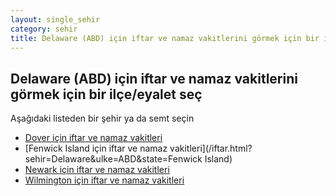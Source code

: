 ```yaml
---
layout: single_sehir
category: sehir
title: Delaware (ABD) için iftar ve namaz vakitlerini görmek için bir ilçe/eyalet seç
---
```



## Delaware (ABD) için iftar ve namaz vakitlerini görmek için bir ilçe/eyalet seç

Aşağıdaki listeden bir şehir ya da semt seçin


* [Dover için iftar ve namaz vakitleri](/iftar.html?sehir=Delaware&ulke=ABD&state=Dover)
* [Fenwick Island için iftar ve namaz vakitleri](/iftar.html?sehir=Delaware&ulke=ABD&state=Fenwick Island)
* [Newark için iftar ve namaz vakitleri](/iftar.html?sehir=Delaware&ulke=ABD&state=Newark)
* [Wilmington için iftar ve namaz vakitleri](/iftar.html?sehir=Delaware&ulke=ABD&state=Wilmington)
